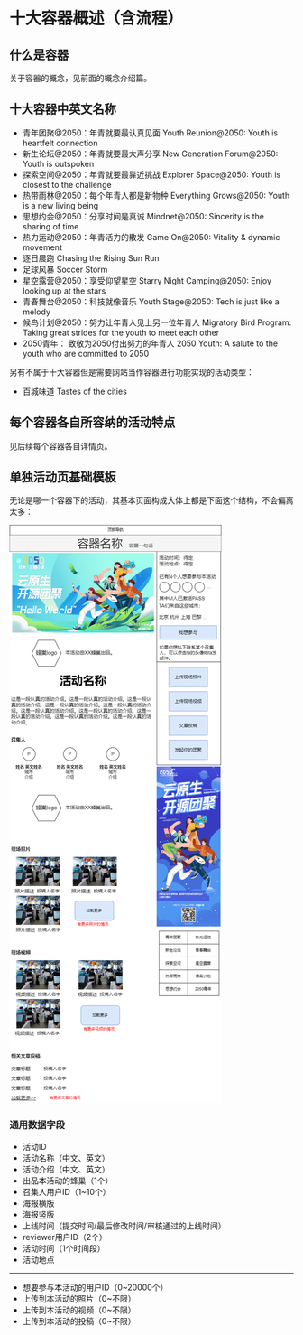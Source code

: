 # 十大容器概述（含流程）

## 什么是容器

关于容器的概念，见前面的概念介绍篇。

## 十大容器中英文名称

- 青年团聚@2050：年青就要最认真见面 Youth Reunion@2050: Youth is heartfelt connection
- 新生论坛@2050：年青就要最大声分享 New Generation Forum@2050: Youth is outspoken
- 探索空间@2050：年青就要最靠近挑战 Explorer Space@2050: Youth is closest to the challenge
- 热带雨林@2050：每个年青人都是新物种 Everything Grows@2050: Youth is a new living being
- 思想约会@2050：分享时间是真诚 Mindnet@2050: Sincerity is the sharing of time
- 热力运动@2050：年青活力的散发 Game On@2050: Vitality & dynamic movement
- 逐日晨跑  Chasing the Rising Sun Run
- 足球风暴  Soccer Storm
- 星空露营@2050：享受仰望星空 Starry Night Camping@2050: Enjoy looking up at the stars
- 青春舞台@2050：科技就像音乐 Youth Stage@2050: Tech is just like a melody
- 候鸟计划@2050：努力让年青人见上另一位年青人 Migratory Bird Program: Taking great strides for the youth to meet each other
- 2050青年： 致敬为2050付出努力的年青人 2050 Youth: A salute to the youth who are committed to 2050

另有不属于十大容器但是需要网站当作容器进行功能实现的活动类型：

- 百城味道 Tastes of the cities

## 每个容器各自所容纳的活动特点

见后续每个容器各自详情页。

## 单独活动页基础模板

无论是哪一个容器下的活动，其基本页面构成大体上都是下面这个结构，不会偏离太多：

![](../5/single-event-common.png)

### 通用数据字段

- 活动ID
- 活动名称（中文、英文）
- 活动介绍（中文、英文）
- 出品本活动的蜂巢（1个）
- 召集人用户ID（1~10个）
- 海报横版
- 海报竖版
- 上线时间（提交时间/最后修改时间/审核通过的上线时间）
- reviewer用户ID（2个）
- 活动时间（1个时间段）
- 活动地点
---
- 想要参与本活动的用户ID（0~20000个）
- 上传到本活动的照片（0~不限）
- 上传到本活动的视频（0~不限）
- 上传到本活动的投稿（0~不限）